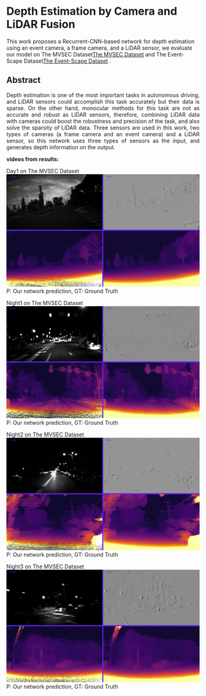 # Depth Estimation by Camera and LiDAR Fusion

This work proposes a Recurrent-CNN-based network for depth estimation using an event camera, a frame camera, and a LiDAR sensor, we evaluate our model on The MVSEC Dataset[The MVSEC Dataset](https://daniilidis-group.github.io/mvsec/)  and The Event-Scape Dataset[The Event-Scape Dataset](https://rpg.ifi.uzh.ch/RAMNet.html) .

## Abstract
<p align="justify">
Depth estimation is one of the most important tasks in autonomous driving, and LiDAR sensors could accomplish this task accurately but their data is sparse. On the other hand, monocular methods for this task are not as accurate and robust as LiDAR sensors, therefore, combining LiDAR data with cameras could boost the robustness and precision of the task, and also solve the sparsity of LiDAR data. Three sensors are used in this work, two types of cameras (a frame camera and an event camera) and a LiDAR sensor, so this network uses three types of sensors as the input, and generates depth information on the output.
</p>

**videos from results:**

Day1 on The MVSEC Dataset
[![Watch the video](pic/day1.png)](https://youtu.be/AL911t6QpBA)
P: Our network prediction, GT: Ground Truth




Night1 on The MVSEC Dataset
[![Watch the video](pic/night1.png)](https://youtu.be/AL911t6QpBA)
P: Our network prediction, GT: Ground Truth




Night2 on The MVSEC Dataset
[![Watch the video](pic/night2.png)](https://youtu.be/AL911t6QpBA)
P: Our network prediction, GT: Ground Truth




Night3 on The MVSEC Dataset
[![Watch the video](pic/night3.png)](https://youtu.be/AL911t6QpBA)
P: Our network prediction, GT: Ground Truth



